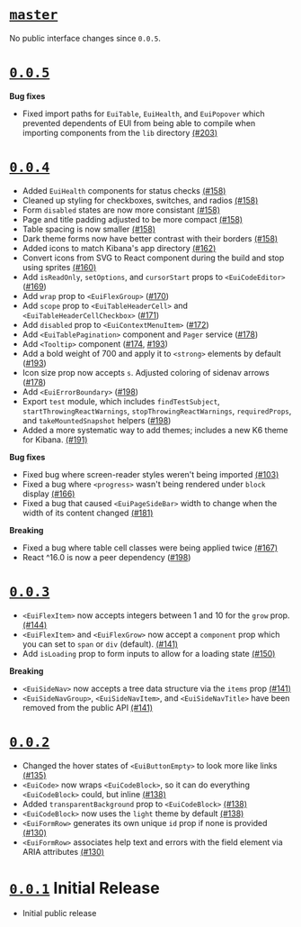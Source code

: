 # [`master`](https://github.com/elastic/eui/tree/master)

No public interface changes since `0.0.5`.

# [`0.0.5`](https://github.com/elastic/eui/tree/v0.0.5)

**Bug fixes**

- Fixed import paths for `EuiTable`, `EuiHealth`, and `EuiPopover` which prevented dependents of EUI from being able to compile when importing components from the `lib` directory  [(#203)](https://github.com/elastic/eui/pull/203)

# [`0.0.4`](https://github.com/elastic/eui/tree/v0.0.4)

- Added `EuiHealth` components for status checks [(#158)](https://github.com/elastic/eui/pull/158)
- Cleaned up styling for checkboxes, switches, and radios [(#158)](https://github.com/elastic/eui/pull/158)
- Form `disabled` states are now more consistant [(#158)](https://github.com/elastic/eui/pull/158)
- Page and title padding adjusted to be more compact [(#158)](https://github.com/elastic/eui/pull/158)
- Table spacing is now smaller [(#158)](https://github.com/elastic/eui/pull/158)
- Dark theme forms now have better contrast with their borders [(#158)](https://github.com/elastic/eui/pull/158)
- Added icons to match Kibana's app directory [(#162)](https://github.com/elastic/eui/pull/162)
- Convert icons from SVG to React component during the build and stop using
  sprites [(#160)](https://github.com/elastic/eui/pull/160)
- Add `isReadOnly`, `setOptions`, and `cursorStart` props to  `<EuiCodeEditor>` ([#169](https://github.com/elastic/eui/pull/169))
- Add `wrap` prop to `<EuiFlexGroup>` ([#170](https://github.com/elastic/eui/pull/170))
- Add `scope` prop to `<EuiTableHeaderCell>` and `<EuiTableHeaderCellCheckbox>` ([#171](https://github.com/elastic/eui/pull/171))
- Add `disabled` prop to `<EuiContextMenuItem>` ([#172](https://github.com/elastic/eui/pull/172))
- Add `<EuiTablePagination>` component and `Pager` service ([#178](https://github.com/elastic/eui/pull/178))
- Add `<Tooltip>` component ([#174](https://github.com/elastic/eui/pull/174), [#193](https://github.com/elastic/eui/pull/193))
- Add a bold weight of 700 and apply it to `<strong>` elements by default ([#193](https://github.com/elastic/eui/pull/193))
- Icon size prop now accepts `s`. Adjusted coloring of sidenav arrows ([#178](https://github.com/elastic/eui/pull/197))
- Add `<EuiErrorBoundary>` ([#198](https://github.com/elastic/eui/pull/198))
- Export `test` module, which includes `findTestSubject`, `startThrowingReactWarnings`, `stopThrowingReactWarnings`, `requiredProps`, and `takeMountedSnapshot` helpers ([#198](https://github.com/elastic/eui/pull/198))
- Added a more systematic way to add themes; includes a new K6 theme for Kibana. [(#191)](https://github.com/elastic/eui/pull/191)

**Bug fixes**

- Fixed bug where screen-reader styles weren't being imported [(#103)](https://github.com/elastic/eui/pull/103)
- Fixed a bug where `<progress>` wasn't being rendered under `block` display [(#166)](https://github.com/elastic/eui/pull/166)
- Fixed a bug that caused `<EuiPageSideBar>` width to change when the width of its content changed [(#181)](https://github.com/elastic/eui/pull/181)

**Breaking**

- Fixed a bug where table cell classes were being applied twice [(#167)](https://github.com/elastic/eui/pull/167)
- React ^16.0 is now a peer dependency ([#198](https://github.com/elastic/eui/pull/198))

# [`0.0.3`](https://github.com/elastic/eui/tree/v0.0.3)

- `<EuiFlexItem>` now accepts integers between 1 and 10 for the `grow` prop. [(#144)](https://github.com/elastic/eui/pull/144)
- `<EuiFlexItem>` and `<EuiFlexGrow>` now accept a `component` prop which you can set to `span` or `div` (default). [(#141)](https://github.com/elastic/eui/pull/141)
- Add `isLoading` prop to form inputs to allow for a loading state [(#150)](https://github.com/elastic/eui/pull/150)

**Breaking**

- `<EuiSideNav>` now accepts a tree data structure via the `items` prop [(#141)](https://github.com/elastic/eui/pull/141)
- `<EuiSideNavGroup>`, `<EuiSideNavItem>`, and `<EuiSideNavTitle>` have been removed from the public API [(#141)](https://github.com/elastic/eui/pull/141)

# [`0.0.2`](https://github.com/elastic/eui/tree/v0.0.2)

- Changed the hover states of `<EuiButtonEmpty>` to look more like links [(#135)](https://github.com/elastic/eui/pull/135)
- `<EuiCode>` now wraps `<EuiCodeBlock>`, so it can do everything `<EuiCodeBlock>` could, but inline [(#138)](https://github.com/elastic/eui/pull/138)
- Added `transparentBackground` prop to `<EuiCodeBlock>` [(#138)](https://github.com/elastic/eui/pull/138)
- `<EuiCodeBlock>` now uses the `light` theme by default [(#138)](https://github.com/elastic/eui/pull/138)
- `<EuiFormRow>` generates its own unique `id` prop if none is provided [(#130)](https://github.com/elastic/eui/pull/130)
- `<EuiFormRow>` associates help text and errors with the field element via ARIA attributes [(#130)](https://github.com/elastic/eui/pull/130)

# [`0.0.1`](https://github.com/elastic/eui/tree/v0.0.1) Initial Release

- Initial public release

